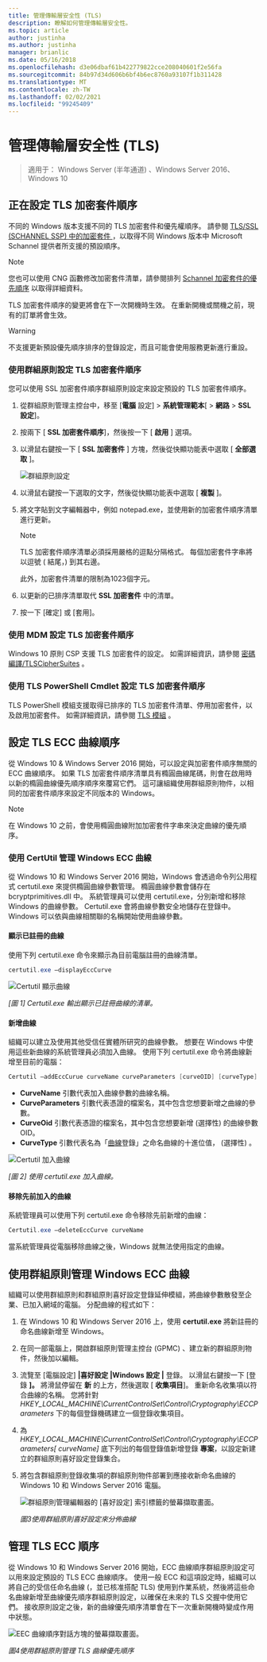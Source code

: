 ```yaml
---
title: 管理傳輸層安全性 (TLS)
description: 瞭解如何管理傳輸層安全性。
ms.topic: article
author: justinha
ms.author: justinha
manager: brianlic
ms.date: 05/16/2018
ms.openlocfilehash: d3e06dbaf61b422779822cce208040601f2e56fa
ms.sourcegitcommit: 84b97d34d606b6bf4b6ec8760a93107f1b311428
ms.translationtype: MT
ms.contentlocale: zh-TW
ms.lasthandoff: 02/02/2021
ms.locfileid: "99245409"
---
```

# <a name="manage-transport-layer-security-tls"></a>管理傳輸層安全性 (TLS)

> 適用于： Windows Server (半年通道) 、Windows Server 2016、Windows 10

## <a name="configuring-tls-cipher-suite-order"></a>正在設定 TLS 加密套件順序

不同的 Windows 版本支援不同的 TLS 加密套件和優先權順序。 請參閱 [TLS/SSL (SCHANNEL SSP) 中的加密套件 ](/windows/win32/secauthn/cipher-suites-in-schannel) ，以取得不同 Windows 版本中 Microsoft Schannel 提供者所支援的預設順序。

> [!NOTE]
> 您也可以使用 CNG 函數修改加密套件清單，請參閱排列 [Schannel 加密套件的優先順序](/windows/win32/secauthn/prioritizing-schannel-cipher-suites) 以取得詳細資料。

TLS 加密套件順序的變更將會在下一次開機時生效。 在重新開機或關機之前，現有的訂單將會生效。

> [!WARNING]
> 不支援更新預設優先順序排序的登錄設定，而且可能會使用服務更新進行重設。

### <a name="configuring-tls-cipher-suite-order-by-using-group-policy"></a>使用群組原則設定 TLS 加密套件順序

您可以使用 SSL 加密套件順序群組原則設定來設定預設的 TLS 加密套件順序。

1. 從群組原則管理主控台中，移至 [**電腦** 設定]  >  **系統管理範本**[  >  **網路**  >  **SSL 設定**]。
2. 按兩下 [ **SSL 加密套件順序**]，然後按一下 [ **啟用** ] 選項。
3. 以滑鼠右鍵按一下 [ **SSL 加密套件** ] 方塊，然後從快顯功能表中選取 [ **全部選取** ]。

   ![群組原則設定](../media/Transport-Layer-Security-protocol/ssl-cipher-suite-order-gp-setting.png)

4. 以滑鼠右鍵按一下選取的文字，然後從快顯功能表中選取 [ **複製** ]。
5. 將文字貼到文字編輯器中，例如 notepad.exe，並使用新的加密套件順序清單進行更新。

   > [!NOTE]
   > TLS 加密套件順序清單必須採用嚴格的逗點分隔格式。 每個加密套件字串將以逗號 ( 結尾，) 到其右邊。
   >
   > 此外，加密套件清單的限制為1023個字元。

6. 以更新的已排序清單取代 **SSL 加密套件** 中的清單。
7. 按一下 [確定] 或 [套用]。

### <a name="configuring-tls-cipher-suite-order-by-using-mdm"></a>使用 MDM 設定 TLS 加密套件順序

Windows 10 原則 CSP 支援 TLS 加密套件的設定。 如需詳細資訊，請參閱 [密碼編譯/TLSCipherSuites](/windows/client-management/mdm/policy-csp-cryptography#cryptography-tlsciphersuites) 。

### <a name="configuring-tls-cipher-suite-order-by-using-tls-powershell-cmdlets"></a>使用 TLS PowerShell Cmdlet 設定 TLS 加密套件順序

TLS PowerShell 模組支援取得已排序的 TLS 加密套件清單、停用加密套件，以及啟用加密套件。 如需詳細資訊，請參閱 [TLS 模組](/powershell/module/tls/) 。

## <a name="configuring-tls-ecc-curve-order"></a>設定 TLS ECC 曲線順序

從 Windows 10 & Windows Server 2016 開始，可以設定與加密套件順序無關的 ECC 曲線順序。 如果 TLS 加密套件順序清單具有橢圓曲線尾碼，則會在啟用時以新的橢圓曲線優先順序順序來覆寫它們。 這可讓組織使用群組原則物件，以相同的加密套件順序來設定不同版本的 Windows。

> [!NOTE]
> 在 Windows 10 之前，會使用橢圓曲線附加加密套件字串來決定曲線的優先順序。

### <a name="managing-windows-ecc-curves-using-certutil"></a>使用 CertUtil 管理 Windows ECC 曲線

從 Windows 10 和 Windows Server 2016 開始，Windows 會透過命令列公用程式 certutil.exe 來提供橢圓曲線參數管理。
橢圓曲線參數會儲存在 bcryptprimitives.dll 中。 系統管理員可以使用 certutil.exe，分別新增和移除 Windows 的曲線參數。 Certutil.exe 會將曲線參數安全地儲存在登錄中。
Windows 可以依與曲線相關聯的名稱開始使用曲線參數。

#### <a name="displaying-registered-curves"></a>顯示已註冊的曲線

使用下列 certutil.exe 命令來顯示為目前電腦註冊的曲線清單。

```powershell
certutil.exe –displayEccCurve
```

![Certutil 顯示曲線](../media/Transport-Layer-Security-protocol/certutil-display-curves.png)

*[圖 1] Certutil.exe 輸出顯示已註冊曲線的清單。*

#### <a name="adding-a-new-curve"></a>新增曲線

組織可以建立及使用其他受信任實體所研究的曲線參數。
想要在 Windows 中使用這些新曲線的系統管理員必須加入曲線。
使用下列 certutil.exe 命令將曲線新增至目前的電腦：

```powershell
Certutil —addEccCurue curveName curveParameters [curveOID] [curveType]
```

- **CurveName** 引數代表加入曲線參數的曲線名稱。
- **CurveParameters** 引數代表憑證的檔案名，其中包含您想要新增之曲線的參數。
- **CurveOid** 引數代表憑證的檔案名，其中包含您想要新增 (選擇性) 的曲線參數 OID。
- **CurveType** 引數代表名為「[曲線](https://www.iana.org/assignments/tls-parameters/tls-parameters.xhtml#tls-parameters-8)登錄」之命名曲線的十進位值， (選擇性) 。

![Certutil 加入曲線](../media/Transport-Layer-Security-protocol/certutil-add-curves.png)

*[圖 2] 使用 certutil.exe 加入曲線。*

#### <a name="removing-a-previously-added-curve"></a>移除先前加入的曲線

系統管理員可以使用下列 certutil.exe 命令移除先前新增的曲線：

```powershell
Certutil.exe –deleteEccCurve curveName
```

當系統管理員從電腦移除曲線之後，Windows 就無法使用指定的曲線。

## <a name="managing-windows-ecc-curves-using-group-policy"></a>使用群組原則管理 Windows ECC 曲線

組織可以使用群組原則和群組原則喜好設定登錄延伸模組，將曲線參數散發至企業、已加入網域的電腦。
分配曲線的程式如下：

1. 在 Windows 10 和 Windows Server 2016 上，使用 **certutil.exe** 將新註冊的命名曲線新增至 Windows。
2. 在同一部電腦上，開啟群組原則管理主控台 (GPMC) 、建立新的群組原則物件，然後加以編輯。
3. 流覽至 [電腦設定] **|喜好設定 |Windows 設定 |** 登錄。  以滑鼠右鍵按一下 [登錄 **]。** 將滑鼠停留在 **新** 的上方，然後選取 [ **收集項目**]。 重新命名收集項以符合曲線的名稱。 您將針對 *HKEY_LOCAL_MACHINE\CurrentControlSet\Control\Cryptography\ECCParameters* 下的每個登錄機碼建立一個登錄收集項目。
4. 為 *HKEY_LOCAL_MACHINE\CurrentControlSet\Control\Cryptography\ECCParameters\[ curveName]* 底下列出的每個登錄值新增登錄 **專案**，以設定新建立的群組原則喜好設定登錄集合。
5. 將包含群組原則登錄收集項的群組原則物件部署到應接收新命名曲線的 Windows 10 和 Windows Server 2016 電腦。

    ![群組原則管理編輯器的 [喜好設定] 索引標籤的螢幕擷取畫面。](../media/Transport-Layer-Security-protocol/gpp-distribute-curves.png)

    *圖3使用群組原則喜好設定來分佈曲線*

## <a name="managing-tls-ecc-order"></a>管理 TLS ECC 順序

從 Windows 10 和 Windows Server 2016 開始，ECC 曲線順序群組原則設定可以用來設定預設的 TLS ECC 曲線順序。
使用一般 ECC 和這項設定時，組織可以將自己的受信任命名曲線 (，並已核准搭配 TLS) 使用到作業系統，然後將這些命名曲線新增至曲線優先順序群組原則設定，以確保在未來的 TLS 交握中使用它們。
接收原則設定之後，新的曲線優先順序清單會在下一次重新開機時變成作用中狀態。

![EEC 曲線順序對話方塊的螢幕擷取畫面。](../media/Transport-Layer-Security-protocol/gp-managing-tls-curve-priority-order.png)

*圖4使用群組原則管理 TLS 曲線優先順序*
